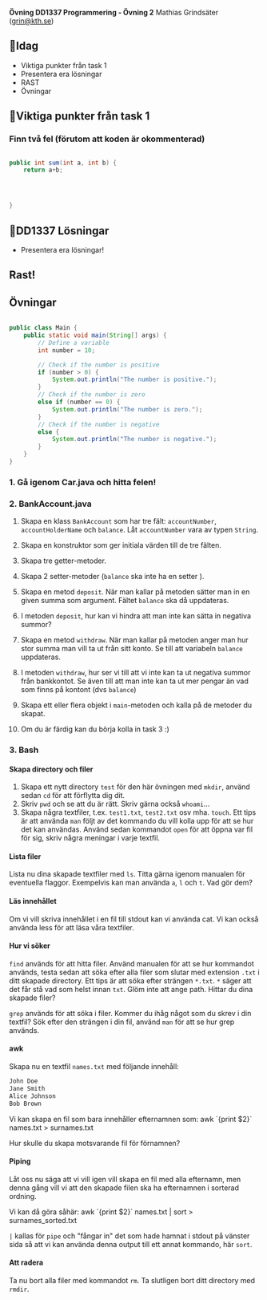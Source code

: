**Övning DD1337 Programmering - Övning 2**
Mathias Grindsäter (grin@kth.se)

## 💬**Idag**
* Viktiga punkter från task 1
* Presentera era lösningar
* RAST
* Övningar


## 💬**Viktiga punkter från task 1**

### Finn två fel (förutom att koden är okommenterad)
```java

public int sum(int a, int b) {
    return a+b;




}


```


## 💬**DD1337 Lösningar**
* Presentera era lösningar!

## **Rast!**

## **Övningar**

```java

public class Main {
    public static void main(String[] args) {
        // Define a variable
        int number = 10;

        // Check if the number is positive
        if (number > 0) {
            System.out.println("The number is positive.");
        }
        // Check if the number is zero
        else if (number == 0) {
            System.out.println("The number is zero.");
        }
        // Check if the number is negative
        else {
            System.out.println("The number is negative.");
        }
    }
}

```


### 1. Gå igenom Car.java och hitta felen!

### 2. BankAccount.java

1) Skapa en klass `BankAccount` som har tre fält: `accountNumber`,
`accountHolderName` och `balance`. Låt `accountNumber` vara av typen
`String`.

2) Skapa en konstruktor som ger initiala värden till de tre fälten.
3) Skapa tre getter-metoder.
4) Skapa 2 setter-metoder (`balance` ska inte ha en setter ).
5) Skapa en metod `deposit`. När man kallar på metoden sätter man in
en given summa som argument. Fältet `balance` ska då uppdateras.
6) I metoden `deposit`, hur kan vi hindra att man inte kan sätta in negativa
summor? 
7) Skapa en metod `withdraw`. När man kallar på metoden anger
man hur stor summa man vill ta ut från sitt konto. Se till att
variabeln `balance` uppdateras.
8) I metoden `withdraw`, hur ser vi till att vi inte kan ta ut negativa
summor från bankkontot. Se även till att man inte kan
ta ut mer pengar än vad som finns på kontont (dvs `balance`)
9) Skapa ett eller flera objekt i `main`-metoden och kalla
på de metoder du skapat.
10) Om du är färdig kan du börja kolla in task 3 :)

### 3. Bash

#### Skapa directory och filer
1) Skapa ett nytt directory `test` för den här övningen med `mkdir`, använd 
sedan `cd` för att förflytta dig dit.
2) Skriv `pwd` och se att du är rätt. Skriv gärna också `whoami`...
3) Skapa några textfiler, t.ex. `test1.txt`, `test2.txt` osv mha. `touch`.
Ett tips är att använda `man` följt av det kommando du vill kolla upp för
att se hur det kan användas. Använd sedan kommandot `open` för att öppna var fil
för sig, skriv några meningar i varje textfil.

#### Lista filer
Lista nu dina skapade textfiler med `ls`. Titta gärna igenom manualen för
eventuella flaggor. Exempelvis kan man använda `a`, `l` och `t`. 
Vad gör dem?

#### Läs innehållet
Om vi vill skriva innehållet i en fil till stdout kan vi använda cat.
Vi kan också använda less för att läsa våra textfiler.

#### Hur vi söker
`find` används för att hitta filer. Använd manualen för att se hur 
kommandot används, testa sedan att söka efter alla filer som slutar
med extension `.txt` i ditt skapade directory. Ett tips är att söka 
efter strängen `*.txt`. `*` säger att det får stå vad som helst innan 
`txt`. Glöm inte att ange path. Hittar du dina skapade filer?

`grep` används för att söka i filer. Kommer du ihåg något som du skrev
i din textfil? Sök efter den strängen i din fil, använd `man` för att
se hur grep används.

#### awk
Skapa nu en textfil `names.txt` med följande innehåll:

```java
John Doe
Jane Smith
Alice Johnson
Bob Brown
```

Vi kan skapa en fil som bara innehåller efternamnen som:
awk \`{print $2}\` names.txt > surnames.txt

Hur skulle du skapa motsvarande fil för förnamnen?

#### Piping
Låt oss nu säga att vi vill igen vill skapa en fil med alla efternamn, 
men denna gång vill vi att den skapade filen ska ha efternamnen i
sorterad ordning.

Vi kan då göra såhär:
awk \`{print $2}\` names.txt | sort > surnames_sorted.txt

`|` kallas för `pipe` och "fångar in" det som hade hamnat i stdout 
på vänster sida så att vi kan använda denna output till ett annat
kommando, här `sort`.

#### Att radera
Ta nu bort alla filer med kommandot `rm`.
Ta slutligen bort ditt directory med `rmdir`.
